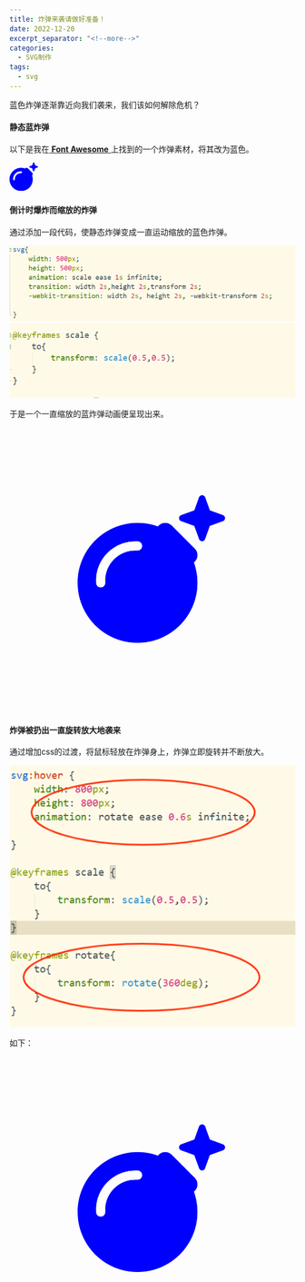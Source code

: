 ```yaml
---
title: 炸弹来袭请做好准备！
date: 2022-12-20
excerpt_separator: "<!--more-->"
categories: 
  - SVG制作
tags:
  - svg
---
```


蓝色炸弹逐渐靠近向我们袭来，我们该如何解除危机？

<!--more-->


#### 静态蓝炸弹

以下是我在[ **Font Awesome** ](https://fontawesome.com/)上找到的一个炸弹素材，将其改为蓝色。

<svg xmlns="http://www.w3.org/2000/svg" viewBox="0 0 512 512" fill="blue" width="10%"><!--! Font Awesome Pro 6.2.1 by @fontawesome - https://fontawesome.com License - https://fontawesome.com/license (Commercial License) Copyright 2022 Fonticons, Inc. --><path d="M459.1 52.4L442.6 6.5C440.7 2.6 436.5 0 432.1 0s-8.5 2.6-10.4 6.5L405.2 52.4l-46 16.8c-4.3 1.6-7.3 5.9-7.2 10.4c0 4.5 3 8.7 7.2 10.2l45.7 16.8 16.8 45.8c1.5 4.4 5.8 7.5 10.4 7.5s8.9-3.1 10.4-7.5l16.5-45.8 45.7-16.8c4.2-1.5 7.2-5.7 7.2-10.2c0-4.6-3-8.9-7.2-10.4L459.1 52.4zm-132.4 53c-12.5-12.5-32.8-12.5-45.3 0l-2.9 2.9C256.5 100.3 232.7 96 208 96C93.1 96 0 189.1 0 304S93.1 512 208 512s208-93.1 208-208c0-24.7-4.3-48.5-12.2-70.5l2.9-2.9c12.5-12.5 12.5-32.8 0-45.3l-80-80zM200 192c-57.4 0-104 46.6-104 104v8c0 8.8-7.2 16-16 16s-16-7.2-16-16v-8c0-75.1 60.9-136 136-136h8c8.8 0 16 7.2 16 16s-7.2 16-16 16h-8z"/></svg>


#### 倒计时爆炸而缩放的炸弹

通过添加一段代码，使静态炸弹变成一直运动缩放的蓝色炸弹。

![](/assets/images/SVG制作/bomb_code_first.png)
![](/assets/images/SVG制作/bomb_code_second.png)

于是一个一直缩放的蓝炸弹动画便呈现出来。

<style>
.first svg{
	width: 500px;
	height: 500px;
	animation: scale ease 1s infinite;
	transition: width 2s,height 2s,transform 2s;
	-webkit-transition: width 2s, height 2s, -webkit-transform 2s;
	
}
@keyframes scale {
	to{
		transform: scale(0.5,0.5);
	}
}
</style>

<div class="first">
<svg xmlns="http://www.w3.org/2000/svg" viewBox="0 0 512 512" fill="blue" width="10%"><!--! Font Awesome Pro 6.2.1 by @fontawesome - https://fontawesome.com License - https://fontawesome.com/license (Commercial License) Copyright 2022 Fonticons, Inc. --><path d="M459.1 52.4L442.6 6.5C440.7 2.6 436.5 0 432.1 0s-8.5 2.6-10.4 6.5L405.2 52.4l-46 16.8c-4.3 1.6-7.3 5.9-7.2 10.4c0 4.5 3 8.7 7.2 10.2l45.7 16.8 16.8 45.8c1.5 4.4 5.8 7.5 10.4 7.5s8.9-3.1 10.4-7.5l16.5-45.8 45.7-16.8c4.2-1.5 7.2-5.7 7.2-10.2c0-4.6-3-8.9-7.2-10.4L459.1 52.4zm-132.4 53c-12.5-12.5-32.8-12.5-45.3 0l-2.9 2.9C256.5 100.3 232.7 96 208 96C93.1 96 0 189.1 0 304S93.1 512 208 512s208-93.1 208-208c0-24.7-4.3-48.5-12.2-70.5l2.9-2.9c12.5-12.5 12.5-32.8 0-45.3l-80-80zM200 192c-57.4 0-104 46.6-104 104v8c0 8.8-7.2 16-16 16s-16-7.2-16-16v-8c0-75.1 60.9-136 136-136h8c8.8 0 16 7.2 16 16s-7.2 16-16 16h-8z"/></svg>
</div>



#### 炸弹被扔出一直旋转放大地袭来

通过增加css的过渡，将鼠标轻放在炸弹身上，炸弹立即旋转并不断放大。

![](/assets/images/SVG制作/bomb_code_third.png)

如下：

<style>
.second svg{
	width: 500px;
	height: 500px;
	animation: scale ease 1s infinite;
	transition: width 2s,height 2s,transform 2s;
	-webkit-transition: width 2s, height 2s, -webkit-transform 2s;
	
}

.second svg:hover {
	width: 800px;
	height: 800px;
	animation: rotate ease 0.6s infinite;

}

@keyframes scale {
	to{
		transform: scale(0.5,0.5);
	}
}

@keyframes rotate{
	to{
		transform: rotate(360deg);
	}
}

</style>

<div class="second">
<svg xmlns="http://www.w3.org/2000/svg" viewBox="0 0 512 512" fill="blue" width="10%"><!--! Font Awesome Pro 6.2.1 by @fontawesome - https://fontawesome.com License - https://fontawesome.com/license (Commercial License) Copyright 2022 Fonticons, Inc. --><path d="M459.1 52.4L442.6 6.5C440.7 2.6 436.5 0 432.1 0s-8.5 2.6-10.4 6.5L405.2 52.4l-46 16.8c-4.3 1.6-7.3 5.9-7.2 10.4c0 4.5 3 8.7 7.2 10.2l45.7 16.8 16.8 45.8c1.5 4.4 5.8 7.5 10.4 7.5s8.9-3.1 10.4-7.5l16.5-45.8 45.7-16.8c4.2-1.5 7.2-5.7 7.2-10.2c0-4.6-3-8.9-7.2-10.4L459.1 52.4zm-132.4 53c-12.5-12.5-32.8-12.5-45.3 0l-2.9 2.9C256.5 100.3 232.7 96 208 96C93.1 96 0 189.1 0 304S93.1 512 208 512s208-93.1 208-208c0-24.7-4.3-48.5-12.2-70.5l2.9-2.9c12.5-12.5 12.5-32.8 0-45.3l-80-80zM200 192c-57.4 0-104 46.6-104 104v8c0 8.8-7.2 16-16 16s-16-7.2-16-16v-8c0-75.1 60.9-136 136-136h8c8.8 0 16 7.2 16 16s-7.2 16-16 16h-8z"/></svg>
</div>